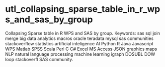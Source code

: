 # utl_collapsing_sparse_table_in_r_wps_and_sas_by_group
Collapsing Sparse table in R WPS and SAS by group.  Keywords: sas sql join merge big data analytics macros oracle teradata mysql sas communities stackoverflow statistics artificial inteligence AI Python R Java Javascript WPS Matlab SPSS Scala Perl C C# Excel MS Access JSON graphics maps NLP natural language processing machine learning igraph DOSUBL DOW loop stackoverfl SAS community.
